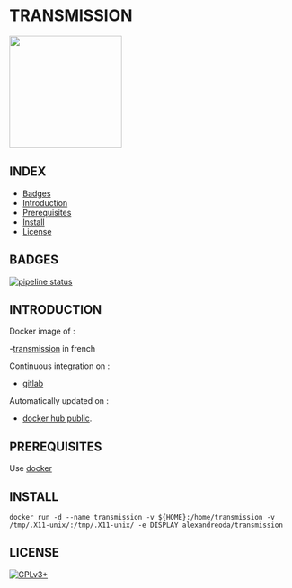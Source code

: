 # TRANSMISSION

<img src="https://www.blogdumac.com/wp-content/uploads/2015/08/Transmission-Logo.png" width="200" height="200"/>


## INDEX

- [Badges](#BADGES)
- [Introduction](#INTRODUCTION)
- [Prerequisites](#PREREQUISITESITES)
- [Install](#INSTALL)
- [License](#LICENSE)


## BADGES

[![pipeline status](https://gitlab.com/oda-alexandre/transmission/badges/master/pipeline.svg)](https://gitlab.com/oda-alexandre/transmission/commits/master)


## INTRODUCTION

Docker image of :

-[transmission](https://transmissionbt.com) in french

Continuous integration on :

- [gitlab](https://gitlab.com/oda-alexandre/transmission/pipelines)

Automatically updated on :

- [docker hub public](https://hub.docker.com/r/alexandreoda/transmission/).


## PREREQUISITES

Use [docker](https://www.docker.com)


## INSTALL

```
docker run -d --name transmission -v ${HOME}:/home/transmission -v /tmp/.X11-unix/:/tmp/.X11-unix/ -e DISPLAY alexandreoda/transmission
```


## LICENSE

[![GPLv3+](http://gplv3.fsf.org/gplv3-127x51.png)](https://gitlab.com/oda-alexandre/transmission/blob/master/LICENSE)
